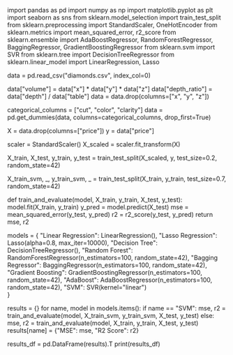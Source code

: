 import pandas as pd
import numpy as np
import matplotlib.pyplot as plt
import seaborn as sns
from sklearn.model_selection import train_test_split
from sklearn.preprocessing import StandardScaler, OneHotEncoder
from sklearn.metrics import mean_squared_error, r2_score
from sklearn.ensemble import AdaBoostRegressor, RandomForestRegressor, BaggingRegressor, GradientBoostingRegressor
from sklearn.svm import SVR
from sklearn.tree import DecisionTreeRegressor
from sklearn.linear_model import LinearRegression, Lasso


data = pd.read_csv("diamonds.csv", index_col=0)

data["volume"] = data["x"] * data["y"] * data["z"]
data["depth_ratio"] = data["depth"] / data["table"]
data = data.drop(columns=["x", "y", "z"])


categorical_columns = ["cut", "color", "clarity"]
data = pd.get_dummies(data, columns=categorical_columns, drop_first=True)


X = data.drop(columns=["price"])
y = data["price"]


scaler = StandardScaler()
X_scaled = scaler.fit_transform(X)


X_train, X_test, y_train, y_test = train_test_split(X_scaled, y, test_size=0.2, random_state=42)


X_train_svm, _, y_train_svm, _ = train_test_split(X_train, y_train, test_size=0.7, random_state=42)


def train_and_evaluate(model, X_train, y_train, X_test, y_test):
    model.fit(X_train, y_train)
    y_pred = model.predict(X_test)
    mse = mean_squared_error(y_test, y_pred)
    r2 = r2_score(y_test, y_pred)
    return mse, r2

models = {
    "Linear Regression": LinearRegression(),
    "Lasso Regression": Lasso(alpha=0.8, max_iter=10000),
    "Decision Tree": DecisionTreeRegressor(),
    "Random Forest": RandomForestRegressor(n_estimators=100, random_state=42),
    "Bagging Regressor": BaggingRegressor(n_estimators=100, random_state=42),
    "Gradient Boosting": GradientBoostingRegressor(n_estimators=100, random_state=42),
    "AdaBoost": AdaBoostRegressor(n_estimators=100, random_state=42),
    "SVM": SVR(kernel="linear")  
}


results = {}
for name, model in models.items():
    if name == "SVM":
        mse, r2 = train_and_evaluate(model, X_train_svm, y_train_svm, X_test, y_test)
    else:
        mse, r2 = train_and_evaluate(model, X_train, y_train, X_test, y_test)
    results[name] = {"MSE": mse, "R2 Score": r2}


results_df = pd.DataFrame(results).T
print(results_df)
